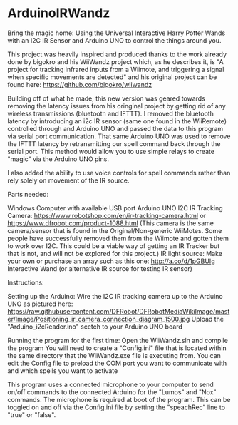 # ArduinoIRWandz
Bring the magic home: Using the Universal Interactive Harry Potter Wands with an I2C IR Sensor and Arduino UNO to control the things around you. 

This project was heavily inspired and produced thanks to the work already done by bigokro and his WiiWandz project which, as he describes 
it, is "A project for tracking infrared inputs from a Wiimote, and triggering a signal when specific movements are detected" and his 
original project can be found here: https://github.com/bigokro/wiiwandz

Building off of what he made, this new version was geared towards removing the latency issues from his oringinal project by getting rid of any wireless transmissions (bluetooth and IFTTT). I removed the bluetooth latency by introducing an i2c IR sensor (same one found in the WiiRemote) controlled through and Arduino UNO and passed the data to this program via serial port communication. That same Arduino UNO was used to remove the IFTTT latency by retransmitting our spell command back through the serial port. This method would allow you to use simple relays to create "magic" via the Arduino UNO pins.

I also added the ability to use voice controls for spell commands rather than rely solely on movement of the IR source. 

Parts needed:

Windows Computer with available USB port
Arduino UNO
I2C IR Tracking Camera: https://www.robotshop.com/en/ir-tracking-camera.html or https://www.dfrobot.com/product-1088.html
   (This camera is the same camera/sensor that is found in the Original/Non-generic WiiMotes. Some people have successfully removed them 
   from the Wiimote and gotten them to work over I2C. This could be a viable way of getting an IR Tracker but that is not, and will 
   not be explored for this project.)
IR light source: Make your own or purchase an array such as this one: http://a.co/d/1pGBUIg
Interactive Wand (or alternative IR source for testing IR sensor)

Instructions:

Setting up the Arduino:
Wire the I2C IR tracking camera up to the Arduino UNO as pictured here: 
https://raw.githubusercontent.com/DFRobot/DFRobotMediaWikiImage/master/Image/Positioning_ir_camera_connection_diagram_1500.jpg
Upload the "Arduino_i2cReader.ino" scetch to your Arduino UNO board

Running the program for the first time:
Open the WiiWandz.sln and compile the program
You will need to create a "Config.ini" file that is located within the same directory that the WiiWandz.exe file is executing from. You 
can edit the Config file to preload the COM port you want to communicate with and which spells you want to activate
    
This program uses a connected microphone to your computer to send on/off commands to the connected Arduino for the "Lumos" and "Nox"
commands. The microphone is required at boot of the program. This can be toggled on and off via the Config.ini file by setting the
"speachRec" line to "true" or "false".
 
